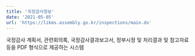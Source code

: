 ```yaml
---
title: '국정감사정보'
date: '2021-05-05'
url: 'https://likms.assembly.go.kr/inspections/main.do'
---
```


국정감사 계획서, 관련회의록, 국정감사결과보고서, 정부시정 및 처리결과 및 참고자료 등을 PDF 형식으로 제공하는 시스템